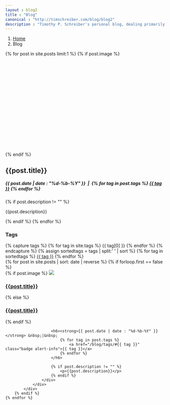 ```yaml
---
layout : blog2
title : "Blog"
canonical : "http://timschreiber.com/blog/blog2"
description : "Timothy P. Schreiber's personal blog, dealing primarily with software development, but also dabbling in songwriting, food, and gardening from time to time."
---
```


<ol class="breadcrumb">
	<li><a href="/">Home</a></li>
	<li>Blog</li>
</ol>

<div class="row">
	<div class="col-lg-9 col-md-8 col-sm-6 col-xs-12">
		{% for post in site.posts limit:1 %}
			{% if post.image %}
				<div style="height:300px;background-size:cover;background-repeat:no-repeat;background-position:50% 50%;background-image:url(/img/{{post.image}});"></div>
			{% endif %}
			<h2>{{post.title}}</h2>
			<h5><strong>{{ post.date | date : "%d-%b-%Y" }}</strong> &nbsp;|&nbsp;
				{% for tag in post.tags %}
					<a href="/blog/tags/#{{ tag }}" class="badge alert-info">{{ tag }}</a>
				{% endfor %}						
			</h5>
			{% if post.description != "" %}
				<p>{{post.description}}</p>
			{% endif %}
		{% endfor %}
	</div>
	<div class="col-lg-3 col-md-4 col-sm-6 col-xs-12">
		<div class="panel-default">
			<div class="panel-body">
				<h3>Tags</h3>
				{% capture tags %}
					{% for tag in site.tags %}
						{{ tag[0] }}
					{% endfor %}
				{% endcapture %}
				{% assign sortedtags = tags | split:' ' | sort %}
				{% for tag in sortedtags %}
					<a href="/blog/tags/#{{ tag }}" class="badge alert-info">{{ tag }}</a>
				{% endfor %}
			</div>
		</div>
	</div>
</div>



<div id="pinstrap-container" class="row">
	{% for post in site.posts | sort: date | reverse %}
		{% if forloop.first == false %}
			<div class="pinstrap-item">
				<div class="panel panel-default">
					<div class="panel-body">
						{% if post.image %}
							<img src="/img/{{post.image}}" class="img-rounded" style="max-width:100%" />
							<h3><a href="{{post.url}}">{{post.title}}</a></h3>
						{% else %}
							<h3 class="top0"><a href="{{post.url}}">{{post.title}}</a></h3>
						{% endif %}
						
						<h6><strong>{{ post.date | date : "%d-%b-%Y" }}</strong> &nbsp;|&nbsp;
							{% for tag in post.tags %}
								<a href="/blog/tags/#{{ tag }}" class="badge alert-info">{{ tag }}</a>
							{% endfor %}						
						</h6>
						
						{% if post.description != "" %}
							<p>{{post.description}}</p>
						{% endif %}
					</div>
				</div>
			</div>
		{% endif %}
	{% endfor %}
</div>
